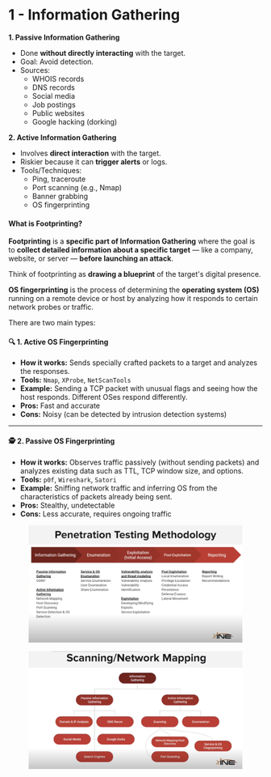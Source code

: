 # 1 - Information Gathering

**1. Passive Information Gathering**

* Done **without directly interacting** with the target.
* Goal: Avoid detection.
* Sources:
  * WHOIS records
  * DNS records
  * Social media
  * Job postings
  * Public websites
  * Google hacking (dorking)

**2. Active Information Gathering**

* Involves **direct interaction** with the target.
* Riskier because it can **trigger alerts** or logs.
* Tools/Techniques:
  * Ping, traceroute
  * Port scanning (e.g., Nmap)
  * Banner grabbing
  * OS fingerprinting

#### What is **Footprinting**?

**Footprinting** is a **specific part of Information Gathering** where the goal is to **collect detailed information about a specific target** — like a company, website, or server — **before launching an attack**.

Think of footprinting as **drawing a blueprint** of the target's digital presence.

**OS fingerprinting** is the process of determining the **operating system (OS)** running on a remote device or host by analyzing how it responds to certain network probes or traffic.

There are two main types:

#### 🔍 1. **Active OS Fingerprinting**

* **How it works:** Sends specially crafted packets to a target and analyzes the responses.
* **Tools:** `Nmap`, `XProbe`, `NetScanTools`
* **Example:** Sending a TCP packet with unusual flags and seeing how the host responds. Different OSes respond differently.
* **Pros:** Fast and accurate
* **Cons:** Noisy (can be detected by intrusion detection systems)

***

#### 🕵️ 2. **Passive OS Fingerprinting**

* **How it works:** Observes traffic passively (without sending packets) and analyzes existing data such as TTL, TCP window size, and options.
* **Tools:** `p0f`, `Wireshark`, `Satori`
* **Example:** Sniffing network traffic and inferring OS from the characteristics of packets already being sent.
* **Pros:** Stealthy, undetectable
* **Cons:** Less accurate, requires ongoing traffic

<figure><img src="../../../.gitbook/assets/image (3) (1) (1) (1) (1) (1).png" alt=""><figcaption></figcaption></figure>

<figure><img src="../../../.gitbook/assets/image (4) (1) (1) (1) (1).png" alt=""><figcaption></figcaption></figure>
